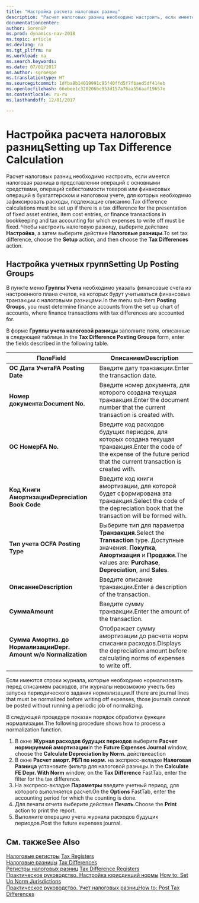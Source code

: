 ```yaml
---
title: "Настройка расчета налоговых разниц"
description: "Расчет налоговых разниц необходимо настроить, если имеется налоговая разница в представлении операций с основными средствами, операций себестоимости товаров или финансовых операций в бухгалтерском и налоговом учете, для которых необходимо зафиксировать расходы, подлежащие списанию."
documentationcenter: 
author: SorenGP
ms.prod: dynamics-nav-2018
ms.topic: article
ms.devlang: na
ms.tgt_pltfrm: na
ms.workload: na
ms.search.keywords: 
ms.date: 07/01/2017
ms.author: sgroespe
ms.translationtype: HT
ms.sourcegitcommit: 1dfba8b14019991c95f40ffd5f7fbaed5df414eb
ms.openlocfilehash: 66ebee1c320206bc953d157a76aa556aaf19657e
ms.contentlocale: ru-ru
ms.lasthandoff: 12/01/2017

---
```

# <a name="setting-up-tax-difference-calculation"></a><span data-ttu-id="74e2e-103">Настройка расчета налоговых разниц</span><span class="sxs-lookup"><span data-stu-id="74e2e-103">Setting up Tax Difference Calculation</span></span>
<span data-ttu-id="74e2e-104">Расчет налоговых разниц необходимо настроить, если имеется налоговая разница в представлении операций с основными средствами, операций себестоимости товаров или финансовых операций в бухгалтерском и налоговом учете, для которых необходимо зафиксировать расходы, подлежащие списанию.</span><span class="sxs-lookup"><span data-stu-id="74e2e-104">Tax difference calculations must be set up if there is a tax difference for the presentation of fixed asset entries, item cost entries, or finance transactions in bookkeeping and tax accounting for which expenses to write off must be fixed.</span></span> <span data-ttu-id="74e2e-105">Чтобы настроить налоговую разницу, выберите действие **Настройка**, а затем выберите действие **Налоговые разницы**.</span><span class="sxs-lookup"><span data-stu-id="74e2e-105">To set tax difference, choose the **Setup** action, and then choose the **Tax Differences** action.</span></span>  

## <a name="setting-up-posting-groups"></a><span data-ttu-id="74e2e-106">Настройка учетных групп</span><span class="sxs-lookup"><span data-stu-id="74e2e-106">Setting Up Posting Groups</span></span>  
<span data-ttu-id="74e2e-107">В пункте меню **Группы Учета** необходимо указать финансовые счета из настроенного плана счетов, на которых будут учитываться финансовые транзакции с налоговыми разницами.</span><span class="sxs-lookup"><span data-stu-id="74e2e-107">In the menu sub-item **Posting Groups**, you must determine finance accounts from the set up chart of accounts, where finance transactions with tax differences are accounted for.</span></span>  

<span data-ttu-id="74e2e-108">В форме **Группы учета налоговой разницы** заполните поля, описанные в следующей таблице.</span><span class="sxs-lookup"><span data-stu-id="74e2e-108">In the **Tax Difference Posting Groups** form, enter the fields described in the following table.</span></span>  

|<span data-ttu-id="74e2e-109">Поле</span><span class="sxs-lookup"><span data-stu-id="74e2e-109">Field</span></span>|<span data-ttu-id="74e2e-110">Описанием</span><span class="sxs-lookup"><span data-stu-id="74e2e-110">Description</span></span>|  
|-------------|-----------------|  
|<span data-ttu-id="74e2e-111">**ОС Дата Учета**</span><span class="sxs-lookup"><span data-stu-id="74e2e-111">**FA Posting Date**</span></span>|<span data-ttu-id="74e2e-112">Введите дату транзакции.</span><span class="sxs-lookup"><span data-stu-id="74e2e-112">Enter the transaction date.</span></span>|  
|<span data-ttu-id="74e2e-113">**Номер документа:**</span><span class="sxs-lookup"><span data-stu-id="74e2e-113">**Document No.**</span></span>|<span data-ttu-id="74e2e-114">Введите номер документа, для которого создана текущая транзакция.</span><span class="sxs-lookup"><span data-stu-id="74e2e-114">Enter the document number that the current transaction is created with.</span></span>|  
|<span data-ttu-id="74e2e-115">**ОС Номер**</span><span class="sxs-lookup"><span data-stu-id="74e2e-115">**FA No.**</span></span>|<span data-ttu-id="74e2e-116">Введите код расходов будущих периодов, для которых создана текущая транзакция.</span><span class="sxs-lookup"><span data-stu-id="74e2e-116">Enter the code of the expense of the future period that the current transaction is created with.</span></span>|  
|<span data-ttu-id="74e2e-117">**Код Книги Амортизации**</span><span class="sxs-lookup"><span data-stu-id="74e2e-117">**Depreciation Book Code**</span></span>|<span data-ttu-id="74e2e-118">Введите код книги амортизации, для которой будет сформирована эта транзакция.</span><span class="sxs-lookup"><span data-stu-id="74e2e-118">Select the code of the depreciation book that the transaction will be formed with.</span></span>|  
|<span data-ttu-id="74e2e-119">**Тип учета ОС**</span><span class="sxs-lookup"><span data-stu-id="74e2e-119">**FA Posting Type**</span></span>|<span data-ttu-id="74e2e-120">Выберите тип для параметра **Транзакция**.</span><span class="sxs-lookup"><span data-stu-id="74e2e-120">Select the **Transaction** type.</span></span> <span data-ttu-id="74e2e-121">Доступные значения: **Покупка**, **Амортизация** и **Продажи**.</span><span class="sxs-lookup"><span data-stu-id="74e2e-121">The values are: **Purchase**, **Depreciation**, and **Sales**.</span></span>|  
|<span data-ttu-id="74e2e-122">**Описание**</span><span class="sxs-lookup"><span data-stu-id="74e2e-122">**Description**</span></span>|<span data-ttu-id="74e2e-123">Введите описание транзакции.</span><span class="sxs-lookup"><span data-stu-id="74e2e-123">Enter a description of the transaction.</span></span>|  
|<span data-ttu-id="74e2e-124">**Сумма**</span><span class="sxs-lookup"><span data-stu-id="74e2e-124">**Amount**</span></span>|<span data-ttu-id="74e2e-125">Введите сумму транзакции.</span><span class="sxs-lookup"><span data-stu-id="74e2e-125">Enter the amount of the transaction.</span></span>|  
|<span data-ttu-id="74e2e-126">**Сумма Амортиз. до Нормализации**</span><span class="sxs-lookup"><span data-stu-id="74e2e-126">**Depr. Amount w/o Normalization**</span></span>|<span data-ttu-id="74e2e-127">Отображает сумму амортизации до расчета норм списания расходов.</span><span class="sxs-lookup"><span data-stu-id="74e2e-127">Displays the depreciation amount before calculating norms of expenses to write off.</span></span>|  

<span data-ttu-id="74e2e-128">Если имеются строки журнала, которые необходимо нормализовать перед списанием расходов, эти журналы невозможно учесть без запуска периодического задания нормализации.</span><span class="sxs-lookup"><span data-stu-id="74e2e-128">If there are journal lines that must be normalized before writing off expenses, those journals cannot be posted without running a periodic job of normalizing.</span></span>  

<span data-ttu-id="74e2e-129">В следующей процедуре показан порядок обработки функции нормализации.</span><span class="sxs-lookup"><span data-stu-id="74e2e-129">The following procedure shows how to process a normalization function.</span></span>  

1.  <span data-ttu-id="74e2e-130">В окне **Журнал расходов будущих периодов** выберите **Расчет нормируемой амортизации**</span><span class="sxs-lookup"><span data-stu-id="74e2e-130">In the **Future Expenses Journal** window, choose the **Calculate Depreciation by Norm.**</span></span> <span data-ttu-id="74e2e-131">действие</span><span class="sxs-lookup"><span data-stu-id="74e2e-131">action</span></span>  
2.  <span data-ttu-id="74e2e-132">В окне **Расчет аморт. РБП по норм.** на экспресс-вкладке **Налоговая Разница** установите фильтр для налоговой разницы.</span><span class="sxs-lookup"><span data-stu-id="74e2e-132">In the **Calculate FE Depr. With Norm** window, on the **Tax Difference** FastTab, enter the filter for the tax difference.</span></span>  
3.  <span data-ttu-id="74e2e-133">На экспресс-вкладке **Параметры** введите учетный период, для которого выполняется расчет.</span><span class="sxs-lookup"><span data-stu-id="74e2e-133">On the **Options** FastTab, enter the accounting period for which the counting is done.</span></span>  
4.  <span data-ttu-id="74e2e-134">Для печати отчета выберите действие **Печать**.</span><span class="sxs-lookup"><span data-stu-id="74e2e-134">Choose the **Print** action to print the report.</span></span>  
5.  <span data-ttu-id="74e2e-135">Выполните операцию учета журнала расходов будущих периодов.</span><span class="sxs-lookup"><span data-stu-id="74e2e-135">Post the future expenses journal.</span></span>  

## <a name="see-also"></a><span data-ttu-id="74e2e-136">См. также</span><span class="sxs-lookup"><span data-stu-id="74e2e-136">See Also</span></span>  
 <span data-ttu-id="74e2e-137">[Налоговые регистры](tax-registers.md) </span><span class="sxs-lookup"><span data-stu-id="74e2e-137">[Tax Registers](tax-registers.md) </span></span>  
 <span data-ttu-id="74e2e-138">[Налоговые разницы](assetId:///e42ca8e7-1cee-4fb8-9f71-e596f29cabc3) </span><span class="sxs-lookup"><span data-stu-id="74e2e-138">[Tax Differences](assetId:///e42ca8e7-1cee-4fb8-9f71-e596f29cabc3) </span></span>  
 <span data-ttu-id="74e2e-139">[Регистры налоговых разниц](tax-difference-registers.md) </span><span class="sxs-lookup"><span data-stu-id="74e2e-139">[Tax Difference Registers](tax-difference-registers.md) </span></span>  
 <span data-ttu-id="74e2e-140">[Практическое руководство. Настройка юрисдикций нормы](how-to-set-up-norm-jurisdictions.md) </span><span class="sxs-lookup"><span data-stu-id="74e2e-140">[How to: Set Up Norm Jurisdictions](how-to-set-up-norm-jurisdictions.md) </span></span>  
 [<span data-ttu-id="74e2e-141">Практическое руководство. Учет налоговых разниц</span><span class="sxs-lookup"><span data-stu-id="74e2e-141">How to: Post Tax Differences</span></span>](how-to-post-tax-differences.md)

